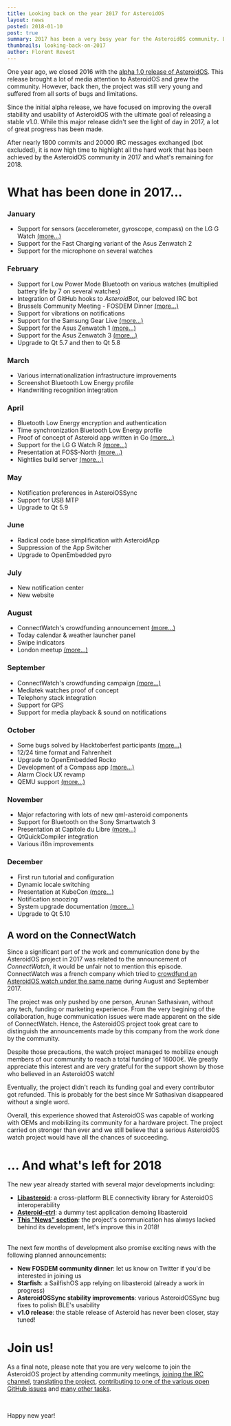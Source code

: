 ```yaml
---
title: Looking back on the year 2017 for AsteroidOS
layout: news
posted: 2018-01-10
post: true
summary: 2017 has been a very busy year for the AsteroidOS community. Let's recap what happened in terms of development and events during the year and what's left for 2018.
thumbnails: looking-back-on-2017
author: Florent Revest
---
```


<p>One year ago, we closed 2016 with the <a href="http://florentrevest.github.io/2016/12/07/asteroidos-alpha">alpha 1.0 release of AsteroidOS</a>. This release brought a lot of media attention to AsteroidOS and grew the community. However, back then, the project was still very young and suffered from all sorts of bugs and limitations.</p>

<p>Since the initial alpha release, we have focused on improving the overall stability and usability of AsteroidOS with the ultimate goal of releasing a stable v1.0. While this major release didn't see the light of day in 2017, a lot of great progress has been made.</p>

<p>After nearly 1800 commits and 20000 IRC messages exchanged (bot excluded), it is now high time to highlight all the hard work that has been achieved by the AsteroidOS community in 2017 and what's remaining for 2018.</p>

<h1>What has been done in 2017...</h1>
<h3>January</h3>
<ul>
  <li>Support for sensors (accelerometer, gyroscope, compass) on the LG G Watch <a href="https://twitter.com/AsteroidOS/status/823153058200907776">(more...)</a></li>
  <li>Support for the Fast Charging variant of the Asus Zenwatch 2</li>
  <li>Support for the microphone on several watches</li>
</ul>

<h3>February</h3>
<ul>
  <li>Support for Low Power Mode Bluetooth on various watches (multiplied battery life by 7 on several watches)</li>
  <li>Integration of GitHub hooks to <i>AsteroidBot</i>, our beloved IRC bot</li>
  <li>Brussels Community Meeting - FOSDEM Dinner <a href="https://twitter.com/AsteroidOS/status/827788483334959108">(more...)</a></li>
  <li>Support for vibrations on notifications</li>
  <li>Support for the Samsung Gear Live <a href="https://twitter.com/AsteroidOS/status/835489604916629505">(more...)</a></li>
  <li>Support for the Asus Zenwatch 1 <a href="https://twitter.com/AsteroidOS/status/830778377611182080">(more...)</a></li>
  <li>Support for the Asus Zenwatch 3 <a href="https://twitter.com/AsteroidOS/status/832339934912593920">(more...)</a></li>
  <li>Upgrade to Qt 5.7 and then to Qt 5.8</li>
</ul>

<h3>March</h3>
<ul>
  <li>Various internationalization infrastructure improvements</li>
  <li>Screenshot Bluetooth Low Energy profile</li>
  <li>Handwriting recognition integration</li>
</ul>

<h3>April</h3>
<ul>
  <li>Bluetooth Low Energy encryption and authentication</li>
  <li>Time synchronization Bluetooth Low Energy profile</li>
  <li>Proof of concept of Asteroid app written in Go <a href="https://therecipe.github.io/qt/">(more...)</a></li>
  <li>Support for the LG G Watch R <a href="https://twitter.com/AsteroidOS/status/841269665150181380">(more...)</a></li>
  <li>Presentation at FOSS-North <a href="http://foss-north.se/2017/talks.html#revest">(more...)</a></li>
  <li>Nightlies build server <a href="https://release.asteroidos.org/nightlies/">(more...)</a></li>
</ul>

<h3>May</h3>
<ul>
  <li>Notification preferences in AsteroiOSSync</li>
  <li>Support for USB MTP</li>
  <li>Upgrade to Qt 5.9</li>
</ul>

<h3>June</h3>
<ul>
  <li>Radical code base simplification with AsteroidApp</li>
  <li>Suppression of the App Switcher</li>
  <li>Upgrade to OpenEmbedded pyro</li>
</ul>

<h3>July</h3>
<ul>
  <li>New notification center</li>
  <li>New website</li>
</ul>

<h3>August</h3>
<ul>
  <li>ConnectWatch's crowdfunding announcement <a href="https://twitter.com/AsteroidOS/status/900769388290289664">(more...)</a></li>
  <li>Today calendar & weather launcher panel</li>
  <li>Swipe indicators</li>
  <li>London meetup <a href="https://twitter.com/AsteroidOS/status/899195185405538305">(more...)</a></li>
</ul>

<h3>September</h3>
<ul>
  <li>ConnectWatch's crowdfunding campaign <a href="https://ulule.com/connect-watch/">(more...)</a></li>
  <li>Mediatek watches proof of concept</li>
  <li>Telephony stack integration</li>
  <li>Support for GPS</li>
  <li>Support for media playback & sound on notifications</li>
</ul>

<h3>October</h3>
<ul>
  <li>Some bugs solved by Hacktoberfest participants <a href="https://twitter.com/AsteroidOS/status/916346854387912704">(more...)</a></li>
  <li>12/24 time format and Fahrenheit</li>
  <li>Upgrade to OpenEmbedded Rocko</li>
  <li>Development of a Compass app <a href="https://github.com/AsteroidOS/asteroid-compass">(more...)</a></li>
  <li>Alarm Clock UX revamp</li>
  <li>QEMU support <a href="https://asteroidos.org/wiki/emulator/">(more...)</a></li>
</ul>

<h3>November</h3>
<ul>
  <li>Major refactoring with lots of new qml-asteroid components</li>
  <li>Support for Bluetooth on the Sony Smartwatch 3</li>
  <li>Presentation at Capitole du Libre <a href="https://2017.capitoledulibre.org/programme/#bidouiller-sa-montre-connectee-avec-asteroidos">(more...)</a></li>
  <li>QtQuickCompiler integration</li>
  <li>Various i18n improvements</li>
</ul>

<h3>December</h3>
<ul>
  <li>First run tutorial and configuration</li>
  <li>Dynamic locale switching</li>
  <li>Presentation at KubeCon <a href="https://kccncna17.sched.com/event/40f339bdf6c0a800dd2c291f37f0cc36">(more...)</a></li>
  <li>Notification snoozing</li>
  <li>System upgrade documentation <a href="https://asteroidos.org/wiki/update-asteroidos/">(more...)</a></li>
  <li>Upgrade to Qt 5.10</li>
</ul>

<h2>A word on the ConnectWatch</h2>
<p>Since a significant part of the work and communication done by the AsteroidOS project in 2017 was related to the announcement of <i>ConnectWatch</i>, it would be unfair not to mention this episode. ConnectWatch was a french company which tried to <a href="https://www.ulule.com/connect-watch/">crowdfund an AsteroidOS watch under the same name</a> during August and September 2017.</p>

<p>The project was only pushed by one person, Arunan Sathasivan, without any tech, funding or marketing experience. From the very begining of the collaboration, huge communication issues were made apparent on the side of ConnectWatch. Hence, the AsteroidOS project took great care to distinguish the announcements made by this company from the work done by the community.</p>

<p>Despite those precautions, the watch project managed to mobilize enough members of our community to reach a total funding of 16000€. We greatly appreciate this interest and are very grateful for the support shown by those who believed in an AsteroidOS watch!</p>

<p>Eventually, the project didn't reach its funding goal and every contributor got refunded. This is probably for the best since Mr Sathasivan disappeared without a single word.</p>

<p>Overall, this experience showed that AsteroidOS was capable of working with OEMs and mobilizing its community for a hardware project. The project carried on stronger than ever and we still believe that a serious AsteroidOS watch project would have all the chances of succeeding.</p>

<h1>... And what's left for 2018</h1>
The new year already started with several major developments including:
<ul>
  <li><a href="https://github.com/AsteroidOS/libasteroid"><b>Libasteroid</b></a>: a cross-platform BLE connectivity library for AsteroidOS interoperability</li>
  <li><a href="https://github.com/AsteroidOS/asteroid-ctrl"><b>Asteroid-ctrl</b></a>: a dummy test application demoing libasteroid</li>
  <li><a href="https://asteroidos.org/news"><b>This "News" section</b></a>: the project's communication has always lacked behind its development, let's improve this in 2018!</li>
</ul>

<br>
The next few months of development also promise exciting news with the following planned announcements:
<ul>
  <li><b>New FOSDEM community dinner</b>: let us know on Twitter if you'd be interested in joining us</li>
  <li><b>Starfish</b>: a SailfishOS app relying on libasteroid (already a work in progress)</li>
  <li><b>AsteroidOSSync stability improvements</b>: various AsteroidOSSync bug fixes to polish BLE's usability</li>
  <li><b>v1.0 release</b>: the stable release of Asteroid has never been closer, stay tuned!</li>
</ul>

<h1>Join us!</h1>
<p>As a final note, please note that you are very welcome to join the AsteroidOS project by attending community meetings, <a href="https://asteroidos.org/contact/">joining the IRC channel</a>, <a href="https://asteroidos.org/wiki/translating-asteroidos/">translating the project</a>, <a href="https://github.com/search?q=org%3AAsteroidOS+type%3Aissues&state=open&type=Issues">contributing to one of the various open GitHub issues</a> and <a href="https://asteroidos.org/community/">many other tasks</a>.</p>

<br>
<p>Happy new year!</p>
